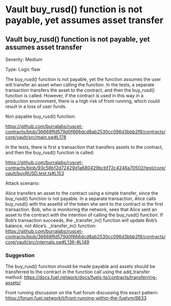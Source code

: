# Vault buy_rusd() function is not payable, yet assumes asset transfer

## Vault buy_rusd() function is not payable, yet assumes asset transfer

Severity: Medium

Type: Logic flaw

The buy_rusd() function is not payable, yet the function assumes the user will transfer an asset when calling the function. In the tests, a separate transaction transfers the asset to the contract, and then the buy_rusd() function is called. However, if the contract is used in this way in a production environment, there is a high risk of front running, which could result in a loss of user funds.

Non payable buy_rusd() function:

https://github.com/burralabs/ruscet-contracts/blob/36668ffd579d0f666dcd8ab2530cc096d3bbb2f8/contracts/core/vault/src/main.sw#L178

In the tests, there is first a transaction that transfers assets to the contract, and then the buy_rusd() function is called:

https://github.com/burralabs/ruscet-contracts/blob/93c58b12d72429d1a680429bcbf72c4246a70502/test/core/vault/buyRUSD.test.ts#L153

Attack scenario:

Alice transfers an asset to the contract using a simple transfer, since the buy_rusd() function is not payable.
In a separate transaction, Alice calls buy_rusd() with the assetId of the token she sent to the contract in the first transaction.
Bob, who is monitoring the network, sees that Alice sent an asset to the contract with the intention of calling the buy_rusd() function. If Bob’s transaction succeeds, the _transfer_in() function will update Bob’s balance, not Alice’s.
_transfer_in() function: https://github.com/burralabs/ruscet-contracts/blob/36668ffd579d0f666dcd8ab2530cc096d3bbb2f8/contracts/core/vault/src/internals.sw#L136-#L149

### Suggestion
The buy_rusd() function should be made payable and assets should be transferred to the contract in the function call using the add_transfer method: https://docs.fuel.network/docs/fuels-ts/contracts/transferring-assets/

Front running discussion on the fuel forum discussing this exact pattern: https://forum.fuel.network/t/front-running-within-the-fuelvm/6633